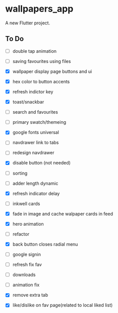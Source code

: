 # wallpapers_app

A new Flutter project.

## To Do

- [ ] double tap animation
- [ ] saving favourites using files
- [x] wallpaper display page buttons and ui
- [x] hex color to button accents
- [x] refresh indictor key
- [x] toast/snackbar
- [ ] search and favourites
- [ ] primary swatch/themeing
- [x] google fonts universal
- [ ] navdrawer link to tabs
- [ ] redesign navdrawer
- [x] disable button (not needed)
- [ ] sorting
- [ ] adder length dynamic
- [x] refresh indicator delay
- [ ] inkwell cards
- [x] fade in image and cache walpaper cards in feed
- [x] hero animation
- [ ] refactor
- [x] back button closes radial menu
- [ ] google signin
- [ ] refresh fix fav
- [ ] downloads
- [ ] animation fix
- [x] remove extra tab
- [x] like/dislike on fav page(related to local liked list)
 
